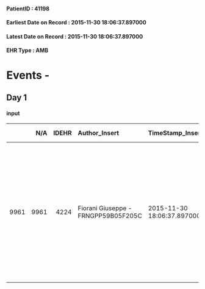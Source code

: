 
#### PatientID : 41198
#### Earliest Date on Record : 2015-11-30 18:06:37.897000
#### Latest Date on Record : 2015-11-30 18:06:37.897000
#### EHR Type : AMB

# Events - 

## Day 1

#### input
|      |    N/A |   IDEHR | Author_Insert                       | TimeStamp_Insert           | EHRType   |   PatientID |   IDDigitalSignDocument | persone_vicine   |   Unnamed: 0_x.1 |   IDANAMNESI_SOCIALE | Patient   | FamigliaAltro   | Paziente_T   | FamigliaAltro_T   |   Non_Rilevabile_x.1 | Note_Non_Rilevabile_x.1   | opt_Problemi   | Note_I                                                                                                                                                                                                                                 | chk_contr_sintomi   | opt_paziente_a   | opt_famiglia_a   | opt_adeguatezza   | opt_paziente_solo   | ds_note_con                                                                                                                                                                                                                                                                               | opt_presente_assente   | Presenza_minori   | Caregiver_principale   | opt_capacita     | opt_necessario   | opt_presente   | opt_risorse_ec   | opt_paziente_psi   | opt_Ins_vol   | opt_paziente_ad   | opt_caregiver_ad   | opt_esenzione   | opt_inv_civile            |   ds_codice_es | Needs     | Domestic partnership   | Fragility   | opt_disponibilita_f   | opt_indennita_acc         | opt_legge                 | opt_famiglia_psi   | opt_disponibilit_paz   |
|-----:|-------:|--------:|:------------------------------------|:---------------------------|:----------|------------:|------------------------:|:-----------------|-----------------:|---------------------:|:----------|:----------------|:-------------|:------------------|---------------------:|:--------------------------|:---------------|:---------------------------------------------------------------------------------------------------------------------------------------------------------------------------------------------------------------------------------------|:--------------------|:-----------------|:-----------------|:------------------|:--------------------|:------------------------------------------------------------------------------------------------------------------------------------------------------------------------------------------------------------------------------------------------------------------------------------------|:-----------------------|:------------------|:-----------------------|:-----------------|:-----------------|:---------------|:-----------------|:-------------------|:--------------|:------------------|:-------------------|:----------------|:--------------------------|---------------:|:----------|:-----------------------|:------------|:----------------------|:--------------------------|:--------------------------|:-------------------|:-----------------------|
| 9961 |   9961 |    4224 | Fiorani Giuseppe - FRNGPP59B05F205C | 2015-11-30 18:06:37.897000 | AMB       |       41198 |                  200993 | N/A              |             1952 |                 1340 | Si#1      | Si#1            | Si#1         | Si#1              |                    0 | NR                        | No#0           | Il pz ha un'ampia informazione della malattia oncologica e delle sue caratteristiche di aggravamento terminale.Anche la moglie ed i figli sono stati informati sulla gravit√† e sull'impossibilit√† a continuare una terapia sistemica | controllo sintomi#0 | Congruenti#1     | Congruenti#1     | Si#1              | No#0                | Vive con la moglie Vittoria di aa 64,la quale √® impiegata part time presso una segreteria parrocchiale in una chiesa in centro a Milano.Due figli fuori casa:Matteo di aa 44,il quale vive in Sicilia e Marco di aa 41,coniugato con un'oncologa dell'INT,specialista in tumori del rene | Presente#1             | No#0              | La moglie Vittoria     | Incrementabile#1 | No#0             | No#0           | Adeguate#1       | No#0               | No#0          | Totale#2          | Totale#2           | Si#1            | in fase di accertamento#2 |             48 | Clinici#0 | Coniuge/Convivente#0   | nessuna#0   | Da verificare#2       | in fase di accertamento#2 | in fase di accertamento#2 | No#0               | Da verificare#2        |


